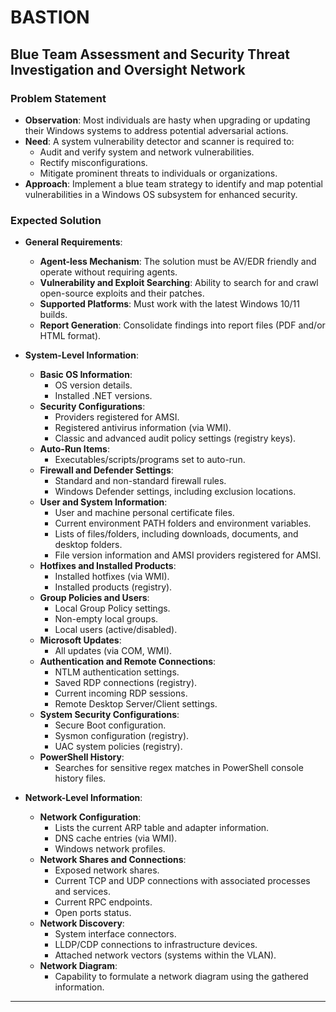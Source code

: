# BASTION
Blue Team Assessment and Security Threat Investigation and Oversight Network
---

### **Problem Statement**

- **Observation**: Most individuals are hasty when upgrading or updating their Windows systems to address potential adversarial actions.
- **Need**: A system vulnerability detector and scanner is required to:
  - Audit and verify system and network vulnerabilities.
  - Rectify misconfigurations.
  - Mitigate prominent threats to individuals or organizations.
- **Approach**: Implement a blue team strategy to identify and map potential vulnerabilities in a Windows OS subsystem for enhanced security.

### **Expected Solution**

- **General Requirements**:
  - **Agent-less Mechanism**: The solution must be AV/EDR friendly and operate without requiring agents.
  - **Vulnerability and Exploit Searching**: Ability to search for and crawl open-source exploits and their patches.
  - **Supported Platforms**: Must work with the latest Windows 10/11 builds.
  - **Report Generation**: Consolidate findings into report files (PDF and/or HTML format).

- **System-Level Information**:
  - **Basic OS Information**:
    - OS version details.
    - Installed .NET versions.
  - **Security Configurations**:
    - Providers registered for AMSI.
    - Registered antivirus information (via WMI).
    - Classic and advanced audit policy settings (registry keys).
  - **Auto-Run Items**:
    - Executables/scripts/programs set to auto-run.
  - **Firewall and Defender Settings**:
    - Standard and non-standard firewall rules.
    - Windows Defender settings, including exclusion locations.
  - **User and System Information**:
    - User and machine personal certificate files.
    - Current environment PATH folders and environment variables.
    - Lists of files/folders, including downloads, documents, and desktop folders.
    - File version information and AMSI providers registered for AMSI.
  - **Hotfixes and Installed Products**:
    - Installed hotfixes (via WMI).
    - Installed products (registry).
  - **Group Policies and Users**:
    - Local Group Policy settings.
    - Non-empty local groups.
    - Local users (active/disabled).
  - **Microsoft Updates**:
    - All updates (via COM, WMI).
  - **Authentication and Remote Connections**:
    - NTLM authentication settings.
    - Saved RDP connections (registry).
    - Current incoming RDP sessions.
    - Remote Desktop Server/Client settings.
  - **System Security Configurations**:
    - Secure Boot configuration.
    - Sysmon configuration (registry).
    - UAC system policies (registry).
  - **PowerShell History**:
    - Searches for sensitive regex matches in PowerShell console history files.

- **Network-Level Information**:
  - **Network Configuration**:
    - Lists the current ARP table and adapter information.
    - DNS cache entries (via WMI).
    - Windows network profiles.
  - **Network Shares and Connections**:
    - Exposed network shares.
    - Current TCP and UDP connections with associated processes and services.
    - Current RPC endpoints.
    - Open ports status.
  - **Network Discovery**:
    - System interface connectors.
    - LLDP/CDP connections to infrastructure devices.
    - Attached network vectors (systems within the VLAN).
  - **Network Diagram**:
    - Capability to formulate a network diagram using the gathered information.

---
